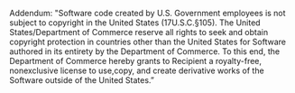 Addendum: "Software code created by U.S. Government employees is not subject to copyright in the United States (17U.S.C.§105). The United States/Department of Commerce reserve all rights to seek and obtain copyright protection in countries other than the United States for Software authored in its entirety by the Department of Commerce. To this end, the Department of Commerce hereby grants to Recipient a royalty-free, nonexclusive license to use,copy, and create derivative works of the Software outside of the United States.”